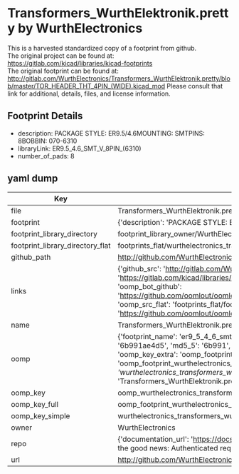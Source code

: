 # Transformers_WurthElektronik.pretty by WurthElectronics  
This is a harvested standardized copy of a footprint from github.  
The original project can be found at:  
https://gitlab.com/kicad/libraries/kicad-footprints  
The original footprint can be found at:
http://gitlab.com/WurthElectronics/Transformers_WurthElektronik.pretty/blob/master/TOR_HEADER_THT_4PIN_(WIDE).kicad_mod
Please consult that link for additional, details, files, and license information.  
## Footprint Details
* description: PACKAGE STYLE: ER9.5/4.6MOUNTING: SMTPINS: 8BOBBIN: 070-6310  
* libraryLink: ER9.5_4.6_SMT_V_8PIN_(6310)  
* number_of_pads: 8  
## yaml dump  
| Key | Value |  
| --- | --- |  
| file | Transformers_WurthElektronik.pretty/ER9.5_4.6_SMT_V_8PIN_(6310).kicad_mod |  
| footprint | {'description': 'PACKAGE STYLE: ER9.5/4.6MOUNTING: SMTPINS: 8BOBBIN: 070-6310', 'libraryLink': 'ER9.5_4.6_SMT_V_8PIN_(6310)', 'number_of_pads': 8} |  
| footprint_library_directory | footprint_library_owner/WurthElectronics_Transformers_WurthElektronik.pretty |  
| footprint_library_directory_flat | footprints_flat/wurthelectronics_transformers_wurthelektronik_er9_5_4_6_smt_v_8pin_(6310)/working |  
| github_path | http://github.com/WurthElectronics/Transformers_WurthElektronik.pretty/blob/master/ER9.5_4.6_SMT_V_8PIN_(6310).kicad_mod |  
| links | {'github_src': 'http://gitlab.com/WurthElectronics/Transformers_WurthElektronik.pretty/blob/master/TOR_HEADER_THT_4PIN_(WIDE).kicad_mod', 'github_src_repo': 'https://gitlab.com/kicad/libraries/kicad-footprints', 'oomp_bot': 'footprints/wurthelectronics_transformers_wurthelektronik_er9_5_4_6_smt_v_8pin_(6310)/working', 'oomp_bot_github': 'https://github.com/oomlout/oomlout_oomp_footprint_bot/tree/main/footprints/wurthelectronics_transformers_wurthelektronik_er9_5_4_6_smt_v_8pin_(6310)/working', 'oomp_src_flat': 'footprints_flat/footprints_flat/wurthelectronics_transformers_wurthelektronik_er9_5_4_6_smt_v_8pin_(6310)/working', 'oomp_src_flat_github': 'https://github.com/oomlout/oomlout_oomp_footprint_src/tree/main/footprints_flat/wurthelectronics_transformers_wurthelektronik_er9_5_4_6_smt_v_8pin_(6310)/working'} |  
| name | Transformers_WurthElektronik.pretty |  
| oomp | {'footprint_name': 'er9_5_4_6_smt_v_8pin_(6310)', 'library_name': 'transformers_wurthelektronik', 'md5': '6b991ae4d52f0d9a31e55922f66ee90d', 'md5_10': '6b991ae4d5', 'md5_5': '6b991', 'md5_6': '6b991a', 'oomp_key': 'oomp_wurthelectronics_transformers_wurthelektronik_er9_5_4_6_smt_v_8pin_(6310)', 'oomp_key_extra': 'oomp_footprint_wurthelectronics_transformers_wurthelektronik_er9_5_4_6_smt_v_8pin_(6310)', 'oomp_key_full': 'oomp_footprint_wurthelectronics_transformers_wurthelektronik_er9_5_4_6_smt_v_8pin_(6310)_6b991a', 'oomp_key_simple': 'wurthelectronics_transformers_wurthelektronik_er9_5_4_6_smt_v_8pin_(6310)', 'original_filename': 'Transformers_WurthElektronik.pretty/ER9.5_4.6_SMT_V_8PIN_(6310).kicad_mod', 'owner_name': 'wurthelectronics'} |  
| oomp_key | oomp_wurthelectronics_transformers_wurthelektronik_er9_5_4_6_smt_v_8pin_(6310) |  
| oomp_key_full | oomp_footprint_wurthelectronics_transformers_wurthelektronik_er9_5_4_6_smt_v_8pin_(6310) |  
| oomp_key_simple | wurthelectronics_transformers_wurthelektronik_er9_5_4_6_smt_v_8pin_(6310) |  
| owner | WurthElectronics |  
| repo | {'documentation_url': 'https://docs.github.com/rest/overview/resources-in-the-rest-api#rate-limiting', 'message': "API rate limit exceeded for 84.66.173.59. (But here's the good news: Authenticated requests get a higher rate limit. Check out the documentation for more details.)"} |  
| url | http://github.com/WurthElectronics/Transformers_WurthElektronik.pretty |  

